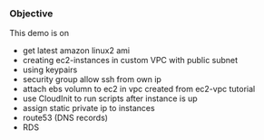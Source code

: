 ### Objective

This demo is on

- get latest amazon linux2 ami
- creating ec2-instances in custom VPC with public subnet
- using keypairs
- security group allow ssh from own ip
- attach ebs volumn to ec2 in vpc created from ec2-vpc tutorial
- use CloudInit to run scripts after instance is up
- assign static private ip to instances
- route53 (DNS records)
- RDS
